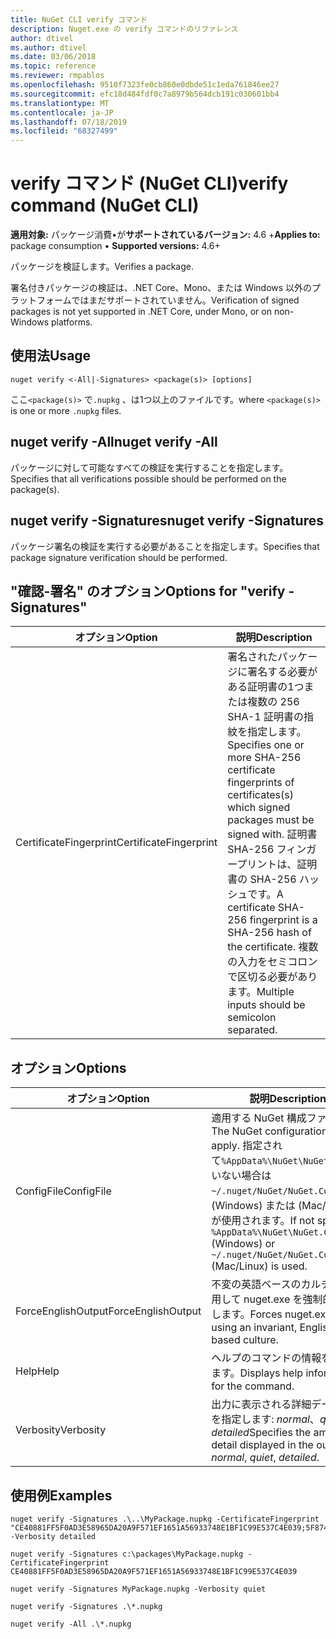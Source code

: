 ```yaml
---
title: NuGet CLI verify コマンド
description: Nuget.exe の verify コマンドのリファレンス
author: dtivel
ms.author: dtivel
ms.date: 03/06/2018
ms.topic: reference
ms.reviewer: rmpablos
ms.openlocfilehash: 9510f7323fe0cb860e0dbde51c1eda761846ee27
ms.sourcegitcommit: efc18d484fdf0c7a8979b564dcb191c030601bb4
ms.translationtype: MT
ms.contentlocale: ja-JP
ms.lasthandoff: 07/18/2019
ms.locfileid: "68327499"
---
```

# <a name="verify-command-nuget-cli"></a><span data-ttu-id="205d0-103">verify コマンド (NuGet CLI)</span><span class="sxs-lookup"><span data-stu-id="205d0-103">verify command (NuGet CLI)</span></span>

<span data-ttu-id="205d0-104">**適用対象:** パッケージ消費&bullet;が**サポートされているバージョン:** 4.6 +</span><span class="sxs-lookup"><span data-stu-id="205d0-104">**Applies to:** package consumption &bullet; **Supported versions:** 4.6+</span></span>

<span data-ttu-id="205d0-105">パッケージを検証します。</span><span class="sxs-lookup"><span data-stu-id="205d0-105">Verifies a package.</span></span>

<span data-ttu-id="205d0-106">署名付きパッケージの検証は、.NET Core、Mono、または Windows 以外のプラットフォームではまだサポートされていません。</span><span class="sxs-lookup"><span data-stu-id="205d0-106">Verification of signed packages is not yet supported in .NET Core, under Mono, or on non-Windows platforms.</span></span>

## <a name="usage"></a><span data-ttu-id="205d0-107">使用法</span><span class="sxs-lookup"><span data-stu-id="205d0-107">Usage</span></span>

```cli
nuget verify <-All|-Signatures> <package(s)> [options]
```

<span data-ttu-id="205d0-108">ここ`<package(s)>` で`.nupkg` 、は1つ以上のファイルです。</span><span class="sxs-lookup"><span data-stu-id="205d0-108">where `<package(s)>` is one or more `.nupkg` files.</span></span>

## <a name="nuget-verify--all"></a><span data-ttu-id="205d0-109">nuget verify -All</span><span class="sxs-lookup"><span data-stu-id="205d0-109">nuget verify -All</span></span>

<span data-ttu-id="205d0-110">パッケージに対して可能なすべての検証を実行することを指定します。</span><span class="sxs-lookup"><span data-stu-id="205d0-110">Specifies that all verifications possible should be performed on the package(s).</span></span>

## <a name="nuget-verify--signatures"></a><span data-ttu-id="205d0-111">nuget verify -Signatures</span><span class="sxs-lookup"><span data-stu-id="205d0-111">nuget verify -Signatures</span></span>

<span data-ttu-id="205d0-112">パッケージ署名の検証を実行する必要があることを指定します。</span><span class="sxs-lookup"><span data-stu-id="205d0-112">Specifies that package signature verification should be performed.</span></span>

## <a name="options-for-verify--signatures"></a><span data-ttu-id="205d0-113">"確認-署名" のオプション</span><span class="sxs-lookup"><span data-stu-id="205d0-113">Options for "verify -Signatures"</span></span>

| <span data-ttu-id="205d0-114">オプション</span><span class="sxs-lookup"><span data-stu-id="205d0-114">Option</span></span> | <span data-ttu-id="205d0-115">説明</span><span class="sxs-lookup"><span data-stu-id="205d0-115">Description</span></span> |
| --- | --- |
| <span data-ttu-id="205d0-116">CertificateFingerprint</span><span class="sxs-lookup"><span data-stu-id="205d0-116">CertificateFingerprint</span></span> | <span data-ttu-id="205d0-117">署名されたパッケージに署名する必要がある証明書の1つまたは複数の 256 SHA-1 証明書の指紋を指定します。</span><span class="sxs-lookup"><span data-stu-id="205d0-117">Specifies one or more SHA-256 certificate fingerprints of certificates(s) which signed packages must be signed with.</span></span> <span data-ttu-id="205d0-118">証明書 SHA-256 フィンガープリントは、証明書の SHA-256 ハッシュです。</span><span class="sxs-lookup"><span data-stu-id="205d0-118">A certificate SHA-256 fingerprint is a SHA-256 hash of the certificate.</span></span> <span data-ttu-id="205d0-119">複数の入力をセミコロンで区切る必要があります。</span><span class="sxs-lookup"><span data-stu-id="205d0-119">Multiple inputs should be semicolon separated.</span></span> |

## <a name="options"></a><span data-ttu-id="205d0-120">オプション</span><span class="sxs-lookup"><span data-stu-id="205d0-120">Options</span></span>

| <span data-ttu-id="205d0-121">オプション</span><span class="sxs-lookup"><span data-stu-id="205d0-121">Option</span></span> | <span data-ttu-id="205d0-122">説明</span><span class="sxs-lookup"><span data-stu-id="205d0-122">Description</span></span> |
| --- | --- |
| <span data-ttu-id="205d0-123">ConfigFile</span><span class="sxs-lookup"><span data-stu-id="205d0-123">ConfigFile</span></span> | <span data-ttu-id="205d0-124">適用する NuGet 構成ファイル。</span><span class="sxs-lookup"><span data-stu-id="205d0-124">The NuGet configuration file to apply.</span></span> <span data-ttu-id="205d0-125">指定されて`%AppData%\NuGet\NuGet.Config`いない場合は`~/.nuget/NuGet/NuGet.Config` 、(Windows) または (Mac/Linux) が使用されます。</span><span class="sxs-lookup"><span data-stu-id="205d0-125">If not specified, `%AppData%\NuGet\NuGet.Config` (Windows) or `~/.nuget/NuGet/NuGet.Config` (Mac/Linux) is used.</span></span>|
| <span data-ttu-id="205d0-126">ForceEnglishOutput</span><span class="sxs-lookup"><span data-stu-id="205d0-126">ForceEnglishOutput</span></span> | <span data-ttu-id="205d0-127">不変の英語ベースのカルチャを使用して nuget.exe を強制的に実行します。</span><span class="sxs-lookup"><span data-stu-id="205d0-127">Forces nuget.exe to run using an invariant, English-based culture.</span></span> |
| <span data-ttu-id="205d0-128">Help</span><span class="sxs-lookup"><span data-stu-id="205d0-128">Help</span></span> | <span data-ttu-id="205d0-129">ヘルプのコマンドの情報を表示します。</span><span class="sxs-lookup"><span data-stu-id="205d0-129">Displays help information for the command.</span></span> |
| <span data-ttu-id="205d0-130">Verbosity</span><span class="sxs-lookup"><span data-stu-id="205d0-130">Verbosity</span></span> | <span data-ttu-id="205d0-131">出力に表示される詳細データの量を指定します: *normal*、*quiet*、*detailed*</span><span class="sxs-lookup"><span data-stu-id="205d0-131">Specifies the amount of detail displayed in the output: *normal*, *quiet*, *detailed*.</span></span> |

## <a name="examples"></a><span data-ttu-id="205d0-132">使用例</span><span class="sxs-lookup"><span data-stu-id="205d0-132">Examples</span></span>

```cli
nuget verify -Signatures .\..\MyPackage.nupkg -CertificateFingerprint "CE40881FF5F0AD3E58965DA20A9F571EF1651A56933748E1BF1C99E537C4E039;5F874AAF47BCB268A19357364E7FBB09D6BF9E8A93E1229909AC5CAC865802E2" -Verbosity detailed

nuget verify -Signatures c:\packages\MyPackage.nupkg -CertificateFingerprint CE40881FF5F0AD3E58965DA20A9F571EF1651A56933748E1BF1C99E537C4E039

nuget verify -Signatures MyPackage.nupkg -Verbosity quiet

nuget verify -Signatures .\*.nupkg

nuget verify -All .\*.nupkg

```